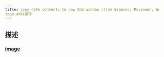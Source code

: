 ```yaml
---
title: copy note contents to new Add window (from Browser, Reviewer, Add, EditCurrent)
tags:anki插件
---
```

## 描述
### [image](http://tuchuang.lifeupnote.com/blog/20200815/3frNNFckKpwG.gif)

